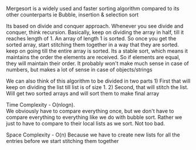 Mergesort is a widely used and faster sorting algorithm compared to its other counterparts
ie Bubble, insertion & selection sort

Its based on divide and conquer approach. Whenever you see divide and conquer, think recursion.
Basically, keep on dividing the array in half, till it reaches length of 1. 
An array of length 1 is sorted. 
So once you get the sorted array, start stitching them together in a way that they are sorted.
keep on going till the entire array is sorted.
Its a stable sort, which means it maintains the order the elements are received.
So if elements are equal, they will maintain their order. 
It probably won't make much sense in case of numbers, but makes a lot of sense in case of objects/strings

We can also think of this algorithm to be divided in two parts
    1) First that will keep on dividing the list till list is of size 1.
    2) Second, that will stitch the list. Will get two sorted arrays and will sort them to make final array
     

Time Complexity - O(nlogn).  
    We obviously have to compare everything once, but we don't have to compare everything to everything like we do with bubble sort. 
    Rather we just to have to compare to their local lists as we sort. Not too bad.

Space Complexity - O(n)
    Because we have to create new lists for all the entries before we start stitching them together
    
    

